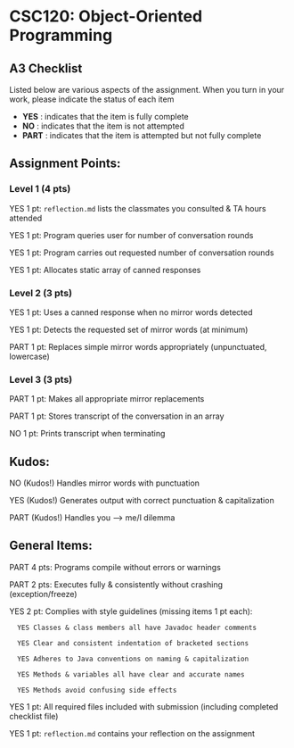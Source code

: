# CSC120: Object-Oriented Programming
## A3 Checklist

Listed below are various aspects of the assignment.  When you turn in your work, please indicate the status of each item

- **YES** : indicates that the item is fully complete
- **NO** : indicates that the item is not attempted
- **PART** : indicates that the item is attempted but not fully complete


## Assignment Points:

### Level 1 (4 pts)

YES 1 pt: `reflection.md` lists the classmates you consulted & TA hours attended

YES 1 pt: Program queries user for number of conversation rounds

YES 1 pt: Program carries out requested number of conversation rounds

YES 1 pt: Allocates static array of canned responses

### Level 2 (3 pts)

YES 1 pt: Uses a canned response when no mirror words detected

YES 1 pt: Detects the requested set of mirror words (at minimum)

PART 1 pt: Replaces simple mirror words appropriately (unpunctuated, lowercase)

### Level 3 (3 pts)

PART 1 pt: Makes all appropriate mirror replacements

PART 1 pt: Stores transcript of the conversation in an array

NO 1 pt: Prints transcript when terminating

## Kudos:

NO (Kudos!) Handles mirror words with punctuation

YES (Kudos!) Generates output with correct punctuation & capitalization

PART (Kudos!) Handles you --> me/I dilemma



## General Items:

PART 4 pts: Programs compile without errors or warnings

PART 2 pts: Executes fully & consistently without crashing (exception/freeze)

YES 2 pt: Complies with style guidelines (missing items 1 pt each):

      YES Classes & class members all have Javadoc header comments

      YES Clear and consistent indentation of bracketed sections

      YES Adheres to Java conventions on naming & capitalization

      YES Methods & variables all have clear and accurate names

      YES Methods avoid confusing side effects

YES 1 pt: All required files included with submission (including completed checklist file)

YES 1 pt: `reflection.md` contains your reflection on the assignment
